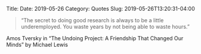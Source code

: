 Title: 
Date: 2019-05-26
Category: Quotes
Slug: 2019-05-26T13:20:31-04:00
>“The secret to doing good research is always to be a little underemployed. You waste years by not being able to waste hours.” 

Amos Tversky in “The Undoing Project: A Friendship That Changed Our Minds” by Michael Lewis

